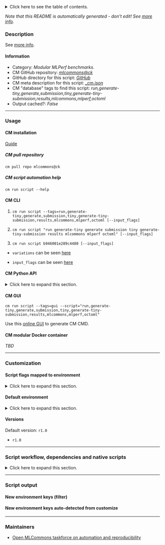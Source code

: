 <details>
<summary>Click here to see the table of contents.</summary>

* [Description](#description)
* [Information](#information)
* [Usage](#usage)
  * [ CM installation](#cm-installation)
  * [ CM script automation help](#cm-script-automation-help)
  * [ CM CLI](#cm-cli)
  * [ CM Python API](#cm-python-api)
  * [ CM GUI](#cm-gui)
  * [ CM modular Docker container](#cm-modular-docker-container)
* [Customization](#customization)
  * [ Script flags mapped to environment](#script-flags-mapped-to-environment)
  * [ Default environment](#default-environment)
* [Versions](#versions)
* [Script workflow, dependencies and native scripts](#script-workflow-dependencies-and-native-scripts)
* [Script output](#script-output)
* [New environment keys (filter)](#new-environment-keys-(filter))
* [New environment keys auto-detected from customize](#new-environment-keys-auto-detected-from-customize)
* [Maintainers](#maintainers)

</details>

*Note that this README is automatically generated - don't edit! See [more info](README-extra.md).*

### Description


See [more info](README-extra.md).

#### Information

* Category: *Modular MLPerf benchmarks.*
* CM GitHub repository: *[mlcommons@ck](https://github.com/mlcommons/ck/tree/master/cm-mlops)*
* GitHub directory for this script: *[GitHub](https://github.com/mlcommons/ck/tree/master/cm-mlops/script/wrapper-reproduce-octoml-tinyml-submission)*
* CM meta description for this script: *[_cm.json](_cm.json)*
* CM "database" tags to find this script: *run,generate-tiny,generate,submission,tiny,generate-tiny-submission,results,mlcommons,mlperf,octoml*
* Output cached?: *False*
___
### Usage

#### CM installation

[Guide](https://github.com/mlcommons/ck/blob/master/docs/installation.md)

##### CM pull repository

```cm pull repo mlcommons@ck```

##### CM script automation help

```cm run script --help```

#### CM CLI

1. `cm run script --tags=run,generate-tiny,generate,submission,tiny,generate-tiny-submission,results,mlcommons,mlperf,octoml [--input_flags]`

2. `cm run script "run generate-tiny generate submission tiny generate-tiny-submission results mlcommons mlperf octoml" [--input_flags]`

3. `cm run script b946001e289c4480 [--input_flags]`

* `variations` can be seen [here](#variations)

* `input_flags` can be seen [here](#script-flags-mapped-to-environment)

#### CM Python API

<details>
<summary>Click here to expand this section.</summary>

```python

import cmind

r = cmind.access({'action':'run'
                  'automation':'script',
                  'tags':'run,generate-tiny,generate,submission,tiny,generate-tiny-submission,results,mlcommons,mlperf,octoml'
                  'out':'con',
                  ...
                  (other input keys for this script)
                  ...
                 })

if r['return']>0:
    print (r['error'])

```

</details>


#### CM GUI

```cm run script --tags=gui --script="run,generate-tiny,generate,submission,tiny,generate-tiny-submission,results,mlcommons,mlperf,octoml"```

Use this [online GUI](https://cKnowledge.org/cm-gui/?tags=run,generate-tiny,generate,submission,tiny,generate-tiny-submission,results,mlcommons,mlperf,octoml) to generate CM CMD.

#### CM modular Docker container

*TBD*

___
### Customization


#### Script flags mapped to environment
<details>
<summary>Click here to expand this section.</summary>

* `--flash=value`  &rarr;  `CM_FLASH_BOARD=value`
* `--recreate_binary=value`  &rarr;  `CM_RECREATE_BINARY=value`

**Above CLI flags can be used in the Python CM API as follows:**

```python
r=cm.access({... , "flash":...}
```

</details>

#### Default environment

<details>
<summary>Click here to expand this section.</summary>

These keys can be updated via `--env.KEY=VALUE` or `env` dictionary in `@input.json` or using script flags.


</details>

#### Versions
Default version: `r1.0`

* `r1.0`
___
### Script workflow, dependencies and native scripts

<details>
<summary>Click here to expand this section.</summary>

  1. ***Read "deps" on other CM scripts from [meta](https://github.com/mlcommons/ck/tree/master/cm-mlops/script/wrapper-reproduce-octoml-tinyml-submission/_cm.json)***
     * get,python3
       * CM names: `--adr.['python', 'python3']...`
       - CM script: [get-python3](https://github.com/mlcommons/ck/tree/master/cm-mlops/script/get-python3)
  1. ***Run "preprocess" function from [customize.py](https://github.com/mlcommons/ck/tree/master/cm-mlops/script/wrapper-reproduce-octoml-tinyml-submission/customize.py)***
  1. Read "prehook_deps" on other CM scripts from [meta](https://github.com/mlcommons/ck/tree/master/cm-mlops/script/wrapper-reproduce-octoml-tinyml-submission/_cm.json)
  1. ***Run native script if exists***
     * [run.sh](https://github.com/mlcommons/ck/tree/master/cm-mlops/script/wrapper-reproduce-octoml-tinyml-submission/run.sh)
  1. Read "posthook_deps" on other CM scripts from [meta](https://github.com/mlcommons/ck/tree/master/cm-mlops/script/wrapper-reproduce-octoml-tinyml-submission/_cm.json)
  1. ***Run "postrocess" function from [customize.py](https://github.com/mlcommons/ck/tree/master/cm-mlops/script/wrapper-reproduce-octoml-tinyml-submission/customize.py)***
  1. Read "post_deps" on other CM scripts from [meta](https://github.com/mlcommons/ck/tree/master/cm-mlops/script/wrapper-reproduce-octoml-tinyml-submission/_cm.json)
</details>

___
### Script output
#### New environment keys (filter)

#### New environment keys auto-detected from customize

___
### Maintainers

* [Open MLCommons taskforce on automation and reproducibility](https://github.com/mlcommons/ck/blob/master/docs/taskforce.md)